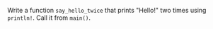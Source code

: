 Write a function `say_hello_twice` that prints "Hello!" two times using `println!`.
Call it from `main()`.
